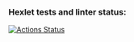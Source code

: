 ### Hexlet tests and linter status:
[![Actions Status](https://github.com/DKashtan/frontend-project-44/actions/workflows/hexlet-check.yml/badge.svg)](https://github.com/DKashtan/frontend-project-44/actions)